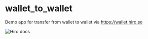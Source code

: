# wallet_to_wallet
Demo app for transfer from wallet to wallet via https://wallet.hiro.so

![Hiro docs](https://docs.hiro.so/get-started/transactions)
